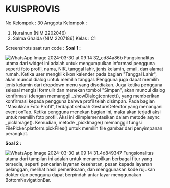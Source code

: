 # KUISPROVIS
No Kelompok : 30
Anggota Kelompok :
1. Nurainun (NIM 2202046)
2. Salma Ghaida (NIM 2207186)
Kelas : C1

Screenshots saat run code :
**Soal 1 :**

![WhatsApp Image 2024-03-30 at 09 14 32_cd84a86b](https://github.com/sghda/KUISPROVIS/assets/123555756/b9659030-ab9c-4775-9143-ecb96bd4b1a0)
Fungsionalitas utama dari widget ini adalah untuk mengumpulkan informasi pengguna seperti foto profil, nama, NIK, tanggal lahir, jenis kelamin, email, dan alamat rumah. Ketika user mengklik ikon kalender pada bagian "Tanggal Lahir", akan muncul dialog untuk memilih tanggal. Pengguna juga dapat memilih jenis kelamin dari dropdown menu yang disediakan.
Juga ketika pengguna selesai mengisi formulir dan menekan tombol "Simpan", akan muncul dialog konfirmasi (dengan memanggil _showDialog(context)), yang memberikan konfirmasi kepada pengguna bahwa profil telah disimpan.
Pada bagian "Masukkan Foto Profil", terdapat sebuah GestureDetector yang menangani event onTap. Ketika pengguna menekan bagian ini, maka akan terjadi aksi untuk memilih foto profil. Aksi ini diimplementasikan dalam metode async _pickImage(). Kemudian, metode _pickImage() memanggil fungsi FilePicker.platform.pickFiles() untuk memilih file gambar dari penyimpanan perangkat.

**Soal 2 :**

![WhatsApp Image 2024-03-30 at 09 14 31_4d849347](https://github.com/sghda/KUISPROVIS/assets/123555756/0ef164a1-7a17-48df-a23f-6e64b0b508b6)
Fungsionalitas utama dari tampilan ini adalah untuk menampilkan berbagai fitur yang tersedia, seperti pencarian layanan kesehatan, pesan kepada layanan pelanggan, melihat hasil pemeriksaan, dan menggunakan kode rujukan dokter dan pengguna dapat berpindah antar layar menggunakan BottomNavigationBar.

